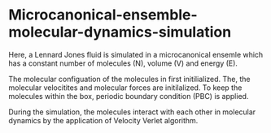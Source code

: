 # Microcanonical-ensemble-molecular-dynamics-simulation
Here, a Lennard Jones fluid is simulated in a microcanonical ensemle which has a constant number of molecules (N), volume (V) and energy (E).

The molecular configuation of the molecules in first initilialized. The, the molecular velocitites and molecular forces are initilalized. To keep the molecules within the box, periodic boundary condition (PBC) is applied.

During the simulation, the molecules interact with each other in molecular dynamics by the application of Velocity Verlet algorithm. 

